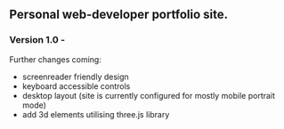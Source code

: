 ## Personal web-developer portfolio site.

### Version 1.0 - 

Further changes coming:

- screenreader friendly design
- keyboard accessible controls
- desktop layout (site is currently configured for mostly mobile portrait mode) 
- add 3d elements utilising three.js library




